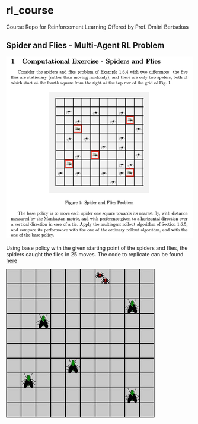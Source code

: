 # rl_course
Course Repo for Reinforcement Learning Offered by Prof. Dmitri Bertsekas

## Spider and Flies - Multi-Agent RL Problem

![problem](problem.png)

Using base policy with the given starting point of the spiders and flies, the spiders caught the flies in 25 moves. The code to replicate can be found [here](/Spiders_Flies_MARL/)

![gif](/Spiders_Flies_MARL/animation.gif)
